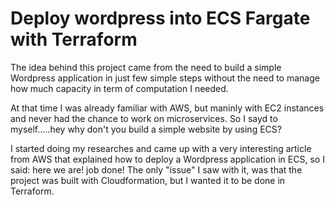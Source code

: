 # Deploy wordpress into ECS Fargate with Terraform
The idea behind this project came from the need to build a simple Wordpress application in just few simple steps without the need to manage how much capacity in term of computation I needed.

At that time I was already familiar with AWS, but maninly with EC2 instances and never had the chance to work on microservices. So I sayd to myself.....hey why don't you build a simple website by using ECS? 

I started doing my researches and came up with a very interesting article from AWS that explained how to deploy a Wordpress application in ECS, so I said: here we are! job done!
The only "issue" I saw with it, was that the project was built with Cloudformation, but I wanted it to be done in Terraform.



